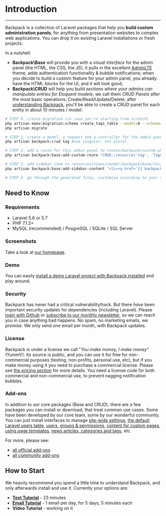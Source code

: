 # Introduction

---

Backpack is a collection of Laravel packages that help you **build custom  administration panels**, for anything from presentation websites to complex web applications. You can drop it on existing Laravel installations _or_ fresh projects.

In a nutshell:

- **Backpack\Base** will provide you with a _visual interface_ for the admin panel (the HTML, the CSS, the JS); it pulls in the excellent [AdminLTE](https://adminlte.io/themes/AdminLTE/index2.html) theme, adds authentication functionality & bubble notifications; when you decide to build a custom feature for your admin panel, you already have the HTML blocks for the UI, and it will look good;
- **Backpack\CRUD** will help you build _sections where your admins can manipulate entries for Eloquent models_; we call them _CRUD Panels_ after the most basic operations: Create/Read/Update/Delete; after [understanding Backpack](/docs/{{version}}/getting-started-1-basics), you'll be able to create a CRUD panel for each entity in about 10 minutes / model:

```bash
# STEP 0. create migration (in case you're starting from scratch)
php artisan make:migration:schema create_tags_table --model=0 --schema="name:string:unique"
php artisan migrate

# STEP 1. create a model, a request and a controller for the admin panel
php artisan backpack:crud tag #use singular, not plural

# STEP 2. add a route for this admin panel to routes/backpack/custom.php
php artisan backpack:base:add-custom-route "CRUD::resource('tag', 'TagCrudController');"

# STEP 3. add sidebar item to resources/views/vendor/backpack/base/inc/sidebar_content.blade.php
php artisan backpack:base:add-sidebar-content "<li><a href='{{ backpack_url('tag') }}'><i class='fa fa-tag'></i> <span>Tags</span></a></li>"

# STEP 4. go through the generated files, customize according to your needs
```

<a name="need-to-know"></a>
## Need to Know

<a name="requirements"></a>
### Requirements

  - Laravel 5.6 or 5.7
  - PHP 7.1.3+
  - MySQL (recommended) / PosgreSQL / SQLite / SQL Server

<a name="screenshots"></a>
### Screenshots

Take a look at [our homepage](http://www.backpackforlaravel.com/).

<a name="demo"></a>
### Demo

You can easily [install a demo Laravel project with Backpack installed](/docs/{{version}}/demo) and play around.

<a name="security"></a>
### Security

Backpack has never had a critical vulnerability/hack. But there _have_ been important security updates for dependencies (including Laravel). Please [login with Github](/auth/github) or  [subscribe to our monthly newsletter](https://backpackforlaravel.com/newsletter), so we can reach you in case anything bad happens. No spam, no marketing emails, we promise. We only send one email per month, with Backpack updates.

<a name="license"></a>
### License

Backpack is under a license we call "_You make money, I make money_" (YummY). Its source is public, and you can use it for free for non-commercial purposes (testing, non-profits, personal use, etc), but if you make money using it you need to purchase a commercial license. Please see  [the pricing section](https://backpackforlaravel.com/pricing) for more details. You need a license code for both commercial and non-commercial use, to prevent nagging notification bubbles.

<a name="add-ons"></a>
### Add-ons

In addition to our core packages (Base and CRUD), there are a few packages you can install or download, that treat common use cases. Some have been developed by our core team, some by our wonderful community. You can just install interfaces to manage [site-wide settings](https://github.com/Laravel-Backpack/Settings), [the default Laravel users table](https://github.com/eduardoarandah/UserManager), [users, groups & permissions](https://github.com/Laravel-Backpack/PermissionManager), [content for custom pages, using page templates](https://github.com/Laravel-Backpack/PageManager), [news articles, categories and tags](https://github.com/Laravel-Backpack/NewsCRUD), etc.

For more, please see:
- [all official add-ons](/docs/{{version}}/add-ons-official)
- [all community add-ons](/docs/{{version}}/add-ons-community)

<a name="how-to-start"></a>
## How to Start

We heavily recommend you spend a little time to understand Backpack, and only afterwards install and use it. Currently your options are:
- **[Text Tutorial](/docs/{{version}}/getting-started-basics)** - 23 minutes
- **[Email Tutorial](http://backpackforlaravel.com/getting-started-emails)** - 1 email per day, for 5 days, 5 minutes each
- **Video Tutorial** - working on it
